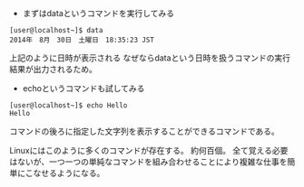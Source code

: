 - まずはdataというコマンドを実行してみる
```
[user@localhost~]$ data
2014年　8月　30日　土曜日　18:35:23 JST
```
上記のように日時が表示される
なぜならdataという日時を扱うコマンドの実行結果が出力されるため。

- echoというコマンドも試してみる
```
[user@localhost~]$ echo Hello
Hello
```
コマンドの後ろに指定した文字列を表示することができるコマンドである。

Linuxにはこのように多くのコマンドが存在する。
約何百個。
全て覚える必要はないが、一つ一つの単純なコマンドを組み合わせることにより複雑な仕事を簡単にこなせるようになる。

